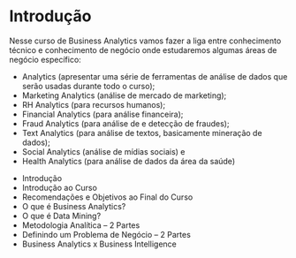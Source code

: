 # Introdução
Nesse curso de Business Analytics vamos fazer a liga entre conhecimento técnico e conhecimento de negócio onde estudaremos algumas áreas de negócio específico:
- Analytics (apresentar uma série de ferramentas de análise de dados que serão usadas durante todo o curso);
- Marketing Analytics (análise de mercado de marketing);
- RH Analytics (para recursos humanos);
- Financial Analytics (para análise financeira);
- Fraud Analytics (para análise de e detecção de fraudes);
- Text Analytics (para análise de textos, basicamente mineração de dados);
- Social Analytics (análise de mídias sociais) e
- Health Analytics (para análise de dados da área da saúde)

<ul>
  <li>Introdução</li>
  <li>Introdução ao Curso</li>
  <li>Recomendações e Objetivos ao Final do Curso</li>
  <li>O que é Business Analytics?</li>
  <li>O que é Data Mining?</li>
  <li>Metodologia Analítica – 2 Partes</li>
  <li>Definindo um Problema de Negócio – 2 Partes</li>
  <li>Business Analytics x Business Intelligence</li>
</u>